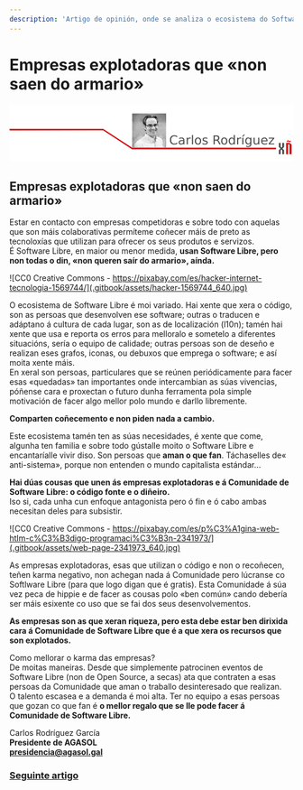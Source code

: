 ```yaml
---
description: 'Artigo de opinión, onde se analiza o ecosistema do Software Libre'
---
```


# Empresas explotadoras que «non saen do armario»



![](.gitbook/assets/cabeceira-carlos_rodriguez.png)

## Empresas explotadoras que «non saen do armario»

Estar en contacto con empresas competidoras e sobre todo con aquelas que son máis colaborativas permíteme coñecer máis de preto as tecnoloxías que utilizan para ofrecer os seus produtos e servizos.  
É Software Libre, en maior ou menor medida, **usan Software Libre, pero non todas o din, «non queren saír do armario», aínda.**

![CC0 Creative Commons - https://pixabay.com/es/hacker-internet-tecnologia-1569744/](.gitbook/assets/hacker-1569744_640.jpg)

O ecosistema de Software Libre é moi variado. Hai xente que xera o código, son as persoas que desenvolven ese software; outras o traducen e adáptano á cultura de cada lugar, son as de localización \(l10n\); tamén hai xente que usa e reporta os erros para melloralo e sometelo a diferentes situacións, sería o equipo de calidade; outras persoas son de deseño e realizan eses grafos, iconas, ou debuxos que emprega o software; e así moita xente máis.  
En xeral son persoas, particulares que se reúnen periódicamente para facer esas «quedadas» tan importantes onde intercambian as súas vivencias, póñense cara e proxectan o futuro dunha ferramenta pola simple motivación de facer algo mellor polo mundo e darllo libremente.

**Comparten coñecemento e non piden nada a cambio.**

Este ecosistema tamén ten as súas necesidades, é xente que come, algunha ten familia e sobre todo gústalle moito o Software Libre e encantaríalle vivir diso. Son persoas que **aman o que fan**. Táchaselles de« anti-sistema», porque non entenden o mundo capitalista estándar…

**Hai dúas cousas que unen ás empresas explotadoras e á Comunidade de Software Libre: o código fonte e o diñeiro.**  
Iso si, cada unha cun enfoque antagonista pero ó fin e ó cabo ambas necesitan deles para subsistir.

![CC0 Creative Commons - https://pixabay.com/es/p%C3%A1gina-web-htlm-c%C3%B3digo-programaci%C3%B3n-2341973/](.gitbook/assets/web-page-2341973_640.jpg)

As empresas explotadoras, esas que utilizan o código e non o recoñecen, teñen karma negativo, non achegan nada á Comunidade pero lúcranse co Softlware Libre \(para que logo digan que é gratis\). Esta Comunidade á súa vez peca de hippie e de facer as cousas polo «ben común» cando debería ser máis esixente co uso que se fai dos seus desenvolvementos.

**As empresas son as que xeran riqueza, pero esta debe estar ben dirixida cara á Comunidade de Software Libre que é a que xera os recursos que son explotados.**

Como mellorar o karma das empresas?  
De moitas maneiras. Desde que simplemente patrocinen eventos de Software Libre \(non de Open Source, a secas\) ata que contraten a esas persoas da Comunidade que aman o traballo desinteresado que realizan.  
O talento escasea e a demanda é moi alta. Ter no equipo a esas persoas que gozan co que fan é **o mellor regalo que se lle pode facer á Comunidade de Software Libre.**

Carlos Rodríguez García  
**Presidente de AGASOL  
presidencia@agasol.gal**



### [Seguinte artigo](xornadas_usuarios_r.md)

